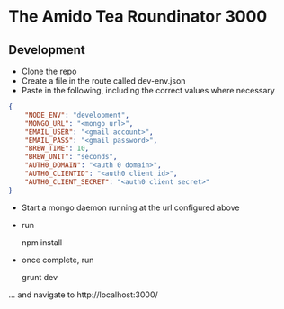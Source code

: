 # The Amido Tea Roundinator 3000

## Development

- Clone the repo
- Create a file in the route called dev-env.json
- Paste in the following, including the correct values where necessary
``` json
{
    "NODE_ENV": "development",
    "MONGO_URL": "<mongo url>",
    "EMAIL_USER": "<gmail account>",
    "EMAIL_PASS": "<gmail password>",
    "BREW_TIME": 10,
    "BREW_UNIT": "seconds",
    "AUTH0_DOMAIN": "<auth 0 domain>",
    "AUTH0_CLIENTID": "<auth0 client id>",
    "AUTH0_CLIENT_SECRET": "<auth0 client secret>"
}
```
- Start a mongo daemon running at the url configured above
- run

    npm install

- once complete, run

    grunt dev

... and navigate to http://localhost:3000/